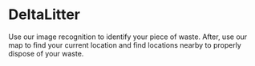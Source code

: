 # DeltaLitter

Use our image recognition to identify your piece of waste. After, use our map to find your current location and find locations nearby to properly dispose of your waste. 
